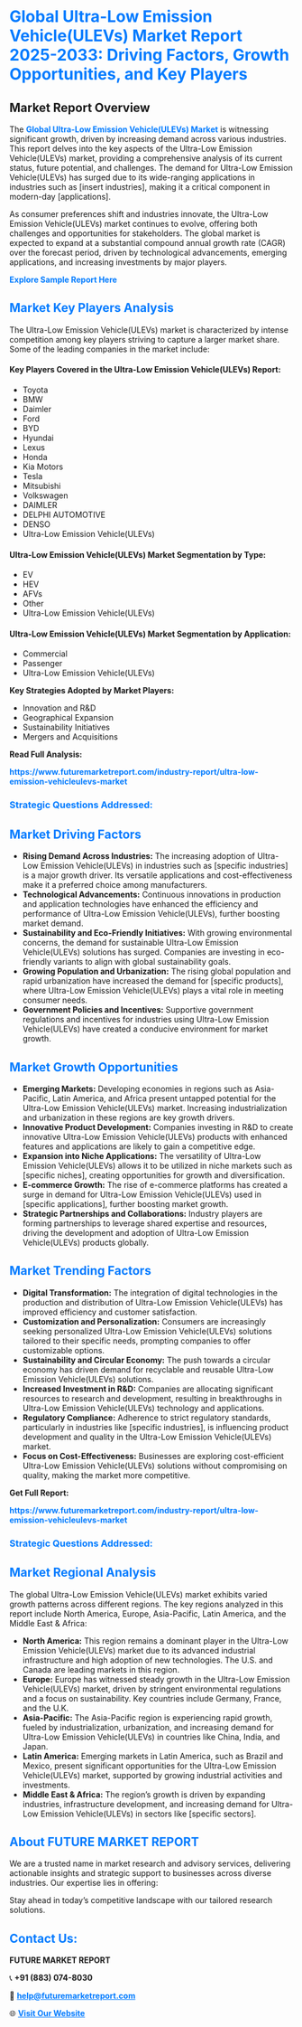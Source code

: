 <h1 style="color: #007BFF;">Global Ultra-Low Emission Vehicle(ULEVs) Market Report 2025-2033: Driving Factors, Growth Opportunities, and Key Players</h1>

<section id="overview">
<h2>Market Report Overview</h2>
<p>The <a href="https://www.futuremarketreport.com/industry-report/ultra-low-emission-vehicleulevs-market" style="color: #007BFF; text-decoration: none;"><strong>Global Ultra-Low Emission Vehicle(ULEVs) Market</strong></a> is witnessing significant growth, driven by increasing demand across various industries. This report delves into the key aspects of the Ultra-Low Emission Vehicle(ULEVs) market, providing a comprehensive analysis of its current status, future potential, and challenges. The demand for Ultra-Low Emission Vehicle(ULEVs) has surged due to its wide-ranging applications in industries such as [insert industries], making it a critical component in modern-day [applications].</p>
<p>As consumer preferences shift and industries innovate, the Ultra-Low Emission Vehicle(ULEVs) market continues to evolve, offering both challenges and opportunities for stakeholders. The global market is expected to expand at a substantial compound annual growth rate (CAGR) over the forecast period, driven by technological advancements, emerging applications, and increasing investments by major players.</p>
</section>

<section id="overview">
<p><a href="https://www.futuremarketreport.com/request-sample/reportId=110229" style="color: #007BFF; text-decoration: none;"><strong>Explore Sample Report Here</strong></a></p>
</section>

<section id="key-players">
<h2 style="color: #007BFF;">Market Key Players Analysis</h2>
<p>The Ultra-Low Emission Vehicle(ULEVs) market is characterized by intense competition among key players striving to capture a larger market share. Some of the leading companies in the market include:</p>
<h4>Key Players Covered in the Ultra-Low Emission Vehicle(ULEVs) Report:</h4>
<ul><li>Toyota</li><li>BMW</li><li>Daimler</li><li>Ford</li><li>BYD</li><li>Hyundai</li><li>Lexus</li><li>Honda</li><li>Kia Motors</li><li>Tesla</li><li>Mitsubishi</li><li>Volkswagen</li><li>DAIMLER</li><li>DELPHI AUTOMOTIVE</li><li>DENSO</li><li>Ultra-Low Emission Vehicle(ULEVs)</li></ul>
<h4>Ultra-Low Emission Vehicle(ULEVs) Market Segmentation by Type:</h4>
<ul><li>EV</li><li>HEV</li><li>AFVs</li><li>Other</li><li>Ultra-Low Emission Vehicle(ULEVs)</li></ul>

<h4>Ultra-Low Emission Vehicle(ULEVs) Market Segmentation by Application:</h4>
<ul><li>Commercial</li><li>Passenger</li><li>Ultra-Low Emission Vehicle(ULEVs)</li></ul>
<p><strong>Key Strategies Adopted by Market Players:</strong></p>
<ul>
<li>Innovation and R&D</li>
<li>Geographical Expansion</li>
<li>Sustainability Initiatives</li>
<li>Mergers and Acquisitions</li>
</ul>
</section>

<section>
<p><strong>Read Full Analysis: </strong></p><a href="https://www.futuremarketreport.com/industry-report/ultra-low-emission-vehicleulevs-market" style="color: #007BFF; text-decoration: none;"><strong>https://www.futuremarketreport.com/industry-report/ultra-low-emission-vehicleulevs-market</strong></a>
<h3 style="color: #007BFF;">Strategic Questions Addressed:</h3>
</section>

<section id="driving-factors">
<h2 style="color: #007BFF;">Market Driving Factors</h2>
<ul>
<li><strong>Rising Demand Across Industries:</strong> The increasing adoption of Ultra-Low Emission Vehicle(ULEVs) in industries such as [specific industries] is a major growth driver. Its versatile applications and cost-effectiveness make it a preferred choice among manufacturers.</li>
<li><strong>Technological Advancements:</strong> Continuous innovations in production and application technologies have enhanced the efficiency and performance of Ultra-Low Emission Vehicle(ULEVs), further boosting market demand.</li>
<li><strong>Sustainability and Eco-Friendly Initiatives:</strong> With growing environmental concerns, the demand for sustainable Ultra-Low Emission Vehicle(ULEVs) solutions has surged. Companies are investing in eco-friendly variants to align with global sustainability goals.</li>
<li><strong>Growing Population and Urbanization:</strong> The rising global population and rapid urbanization have increased the demand for [specific products], where Ultra-Low Emission Vehicle(ULEVs) plays a vital role in meeting consumer needs.</li>
<li><strong>Government Policies and Incentives:</strong> Supportive government regulations and incentives for industries using Ultra-Low Emission Vehicle(ULEVs) have created a conducive environment for market growth.</li>
</ul>
</section>

<section id="growth-opportunities">
<h2 style="color: #007BFF;">Market Growth Opportunities</h2>
<ul>
<li><strong>Emerging Markets:</strong> Developing economies in regions such as Asia-Pacific, Latin America, and Africa present untapped potential for the Ultra-Low Emission Vehicle(ULEVs) market. Increasing industrialization and urbanization in these regions are key growth drivers.</li>
<li><strong>Innovative Product Development:</strong> Companies investing in R&D to create innovative Ultra-Low Emission Vehicle(ULEVs) products with enhanced features and applications are likely to gain a competitive edge.</li>
<li><strong>Expansion into Niche Applications:</strong> The versatility of Ultra-Low Emission Vehicle(ULEVs) allows it to be utilized in niche markets such as [specific niches], creating opportunities for growth and diversification.</li>
<li><strong>E-commerce Growth:</strong> The rise of e-commerce platforms has created a surge in demand for Ultra-Low Emission Vehicle(ULEVs) used in [specific applications], further boosting market growth.</li>
<li><strong>Strategic Partnerships and Collaborations:</strong> Industry players are forming partnerships to leverage shared expertise and resources, driving the development and adoption of Ultra-Low Emission Vehicle(ULEVs) products globally.</li>
</ul>
</section>

<section id="trending-factors">
<h2 style="color: #007BFF;">Market Trending Factors</h2>
<ul>
<li><strong>Digital Transformation:</strong> The integration of digital technologies in the production and distribution of Ultra-Low Emission Vehicle(ULEVs) has improved efficiency and customer satisfaction.</li>
<li><strong>Customization and Personalization:</strong> Consumers are increasingly seeking personalized Ultra-Low Emission Vehicle(ULEVs) solutions tailored to their specific needs, prompting companies to offer customizable options.</li>
<li><strong>Sustainability and Circular Economy:</strong> The push towards a circular economy has driven demand for recyclable and reusable Ultra-Low Emission Vehicle(ULEVs) solutions.</li>
<li><strong>Increased Investment in R&D:</strong> Companies are allocating significant resources to research and development, resulting in breakthroughs in Ultra-Low Emission Vehicle(ULEVs) technology and applications.</li>
<li><strong>Regulatory Compliance:</strong> Adherence to strict regulatory standards, particularly in industries like [specific industries], is influencing product development and quality in the Ultra-Low Emission Vehicle(ULEVs) market.</li>
<li><strong>Focus on Cost-Effectiveness:</strong> Businesses are exploring cost-efficient Ultra-Low Emission Vehicle(ULEVs) solutions without compromising on quality, making the market more competitive.</li>
</ul>
</section>

<section>
<p><strong>Get Full Report: </strong></p><a href="https://www.futuremarketreport.com/industry-report/ultra-low-emission-vehicleulevs-market" style="color: #007BFF; text-decoration: none;"><strong>https://www.futuremarketreport.com/industry-report/ultra-low-emission-vehicleulevs-market</strong></a>
<h3 style="color: #007BFF;">Strategic Questions Addressed:</h3>
</section>


<section id="regional-analysis">
<h2 style="color: #007BFF;">Market Regional Analysis</h2>
<p>The global Ultra-Low Emission Vehicle(ULEVs) market exhibits varied growth patterns across different regions. The key regions analyzed in this report include North America, Europe, Asia-Pacific, Latin America, and the Middle East & Africa:</p>
<ul>
<li><strong>North America:</strong> This region remains a dominant player in the Ultra-Low Emission Vehicle(ULEVs) market due to its advanced industrial infrastructure and high adoption of new technologies. The U.S. and Canada are leading markets in this region.</li>
<li><strong>Europe:</strong> Europe has witnessed steady growth in the Ultra-Low Emission Vehicle(ULEVs) market, driven by stringent environmental regulations and a focus on sustainability. Key countries include Germany, France, and the U.K.</li>
<li><strong>Asia-Pacific:</strong> The Asia-Pacific region is experiencing rapid growth, fueled by industrialization, urbanization, and increasing demand for Ultra-Low Emission Vehicle(ULEVs) in countries like China, India, and Japan.</li>
<li><strong>Latin America:</strong> Emerging markets in Latin America, such as Brazil and Mexico, present significant opportunities for the Ultra-Low Emission Vehicle(ULEVs) market, supported by growing industrial activities and investments.</li>
<li><strong>Middle East & Africa:</strong> The region’s growth is driven by expanding industries, infrastructure development, and increasing demand for Ultra-Low Emission Vehicle(ULEVs) in sectors like [specific sectors].</li>
</ul>
</section>

<footer>
<h2 style="color: #007BFF;">About FUTURE MARKET REPORT</h2>
<p>We are a trusted name in market research and advisory services, delivering actionable insights and strategic support to businesses across diverse industries. Our expertise lies in offering:</p>

<p>Stay ahead in today’s competitive landscape with our tailored research solutions.</p>

<h2 style="color: #007BFF;">Contact Us:</h2>
<p><strong>FUTURE MARKET REPORT</strong></p>
<p>📞 <strong>+91 (883) 074-8030</strong></p>
<p>📧 <strong><a href="mailto:help@futuremarketreport.com" style="color: #007BFF;">help@futuremarketreport.com</a></strong></p>
<p>🌐 <strong><a href="https://www.futuremarketreport.com/" style="color: #007BFF;">Visit Our Website</a></strong></p>
</footer>